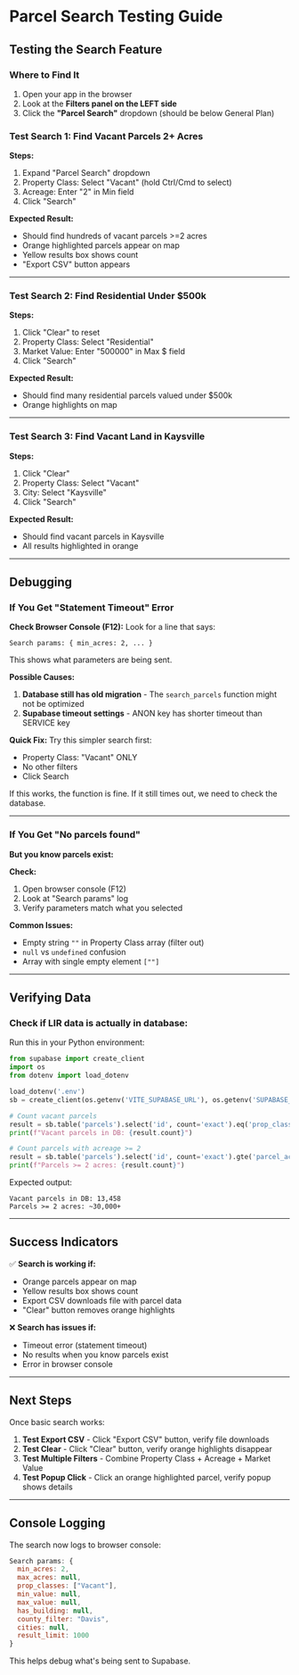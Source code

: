 # Parcel Search Testing Guide

## Testing the Search Feature

### Where to Find It
1. Open your app in the browser
2. Look at the **Filters panel on the LEFT side**
3. Click the **"Parcel Search"** dropdown (should be below General Plan)

### Test Search 1: Find Vacant Parcels 2+ Acres

**Steps:**
1. Expand "Parcel Search" dropdown
2. Property Class: Select "Vacant" (hold Ctrl/Cmd to select)
3. Acreage: Enter "2" in Min field
4. Click "Search"

**Expected Result:**
- Should find hundreds of vacant parcels >=2 acres
- Orange highlighted parcels appear on map
- Yellow results box shows count
- "Export CSV" button appears

---

### Test Search 2: Find Residential Under $500k

**Steps:**
1. Click "Clear" to reset
2. Property Class: Select "Residential"
3. Market Value: Enter "500000" in Max $ field
4. Click "Search"

**Expected Result:**
- Should find many residential parcels valued under $500k
- Orange highlights on map

---

### Test Search 3: Find Vacant Land in Kaysville

**Steps:**
1. Click "Clear"
2. Property Class: Select "Vacant"
3. City: Select "Kaysville"
4. Click "Search"

**Expected Result:**
- Should find vacant parcels in Kaysville
- All results highlighted in orange

---

## Debugging

### If You Get "Statement Timeout" Error

**Check Browser Console (F12):**
Look for a line that says:
```
Search params: { min_acres: 2, ... }
```

This shows what parameters are being sent.

**Possible Causes:**
1. **Database still has old migration** - The `search_parcels` function might not be optimized
2. **Supabase timeout settings** - ANON key has shorter timeout than SERVICE key

**Quick Fix:**
Try this simpler search first:
- Property Class: "Vacant" ONLY
- No other filters
- Click Search

If this works, the function is fine. If it still times out, we need to check the database.

---

### If You Get "No parcels found"

**But you know parcels exist:**

**Check:**
1. Open browser console (F12)
2. Look at "Search params" log
3. Verify parameters match what you selected

**Common Issues:**
- Empty string `""` in Property Class array (filter out)
- `null` vs `undefined` confusion
- Array with single empty element `[""]`

---

## Verifying Data

### Check if LIR data is actually in database:

Run this in your Python environment:
```python
from supabase import create_client
import os
from dotenv import load_dotenv

load_dotenv('.env')
sb = create_client(os.getenv('VITE_SUPABASE_URL'), os.getenv('SUPABASE_SERVICE_KEY'))

# Count vacant parcels
result = sb.table('parcels').select('id', count='exact').eq('prop_class', 'Vacant').execute()
print(f"Vacant parcels in DB: {result.count}")

# Count parcels with acreage >= 2
result = sb.table('parcels').select('id', count='exact').gte('parcel_acres', 2).execute()
print(f"Parcels >= 2 acres: {result.count}")
```

Expected output:
```
Vacant parcels in DB: 13,458
Parcels >= 2 acres: ~30,000+
```

---

## Success Indicators

✅ **Search is working if:**
- Orange parcels appear on map
- Yellow results box shows count
- Export CSV downloads file with parcel data
- "Clear" button removes orange highlights

❌ **Search has issues if:**
- Timeout error (statement timeout)
- No results when you know parcels exist
- Error in browser console

---

## Next Steps

Once basic search works:

1. **Test Export CSV** - Click "Export CSV" button, verify file downloads
2. **Test Clear** - Click "Clear" button, verify orange highlights disappear
3. **Test Multiple Filters** - Combine Property Class + Acreage + Market Value
4. **Test Popup Click** - Click an orange highlighted parcel, verify popup shows details

---

## Console Logging

The search now logs to browser console:

```javascript
Search params: {
  min_acres: 2,
  max_acres: null,
  prop_classes: ["Vacant"],
  min_value: null,
  max_value: null,
  has_building: null,
  county_filter: "Davis",
  cities: null,
  result_limit: 1000
}
```

This helps debug what's being sent to Supabase.
